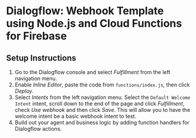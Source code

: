 # Dialogflow: Webhook Template using Node.js and Cloud Functions for Firebase

## Setup Instructions

1. Go to the Dialogflow console and select *Fulfillment* from the left navigation menu.
3. Enable *Inline Editor*, paste the code from `functions/index.js`, then click *Deploy*.
4. Select *Intents* from the left navigation menu. Select the `Default Welcome Intent` intent, scroll down to the end of the page and click *Fulfillment*, check *Use webhook* and then click *Save*. This will allow you to have the welcome intent be a basic webhook intent to test.
5. Build out your agent and business logic by adding function handlers for Dialogflow actions.
